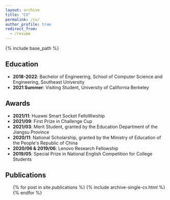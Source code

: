 ```yaml
---
layout: archive
title: "CV"
permalink: /cv/
author_profile: true
redirect_from:
  - /resume
---
```


{% include base_path %}

Education
---
- **2018-2022**: Bachelor of Engineering, School of Computer Science and Engineering, Southeast University
- **2021 Summer**: Visiting Student, University of California Berkeley

<!-- Work experience
======
* Since 2020: Research Assistant
  * Southeast University
  * Working on Information Retrieval, Deep learning for graphs
  * Supervisor: Dr. Beilun Wang -->

Awards
---
- **2021/11**: Huawei Smart Socket FelloWwship
- **2021/09**: First Prize in Challenge Cup
- **2021/03**: Merit Student, granted by the Education Department of the Jiangsu Province
- **2020/11**: National Scholarship, granted by the Ministry of Education of the People's Republic of China
- **2020/06 & 2019/06**: Lenovo Research Fellowship
- **2019/05**: Special Prize in National English Competition for College Students

Publications
---
  <ul>{% for post in site.publications %}
    {% include archive-single-cv.html %}
  {% endfor %}</ul>
  
